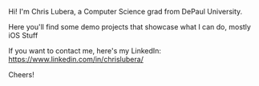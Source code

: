 Hi! I'm Chris Lubera, a Computer Science grad from DePaul University.

Here you'll find some demo projects that showcase what I can do, mostly iOS Stuff

If you want to contact me, here's my LinkedIn: https://www.linkedin.com/in/chrislubera/

Cheers!
